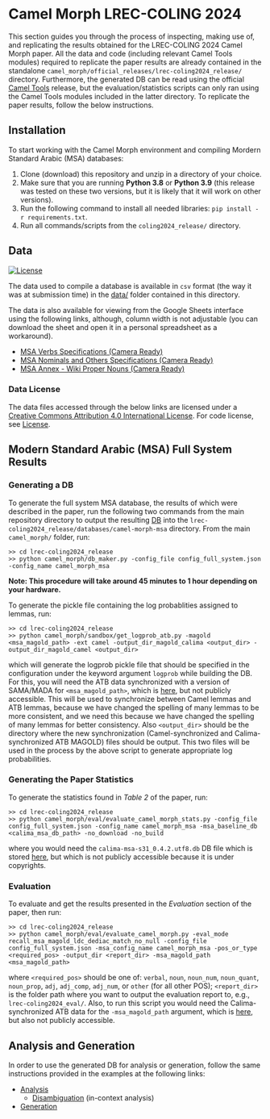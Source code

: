 # Camel Morph LREC-COLING 2024

This section guides you through the process of inspecting, making use of, and replicating the results obtained for the LREC-COLING 2024 Camel Morph paper. All the data and code (including relevant Camel Tools modules) required to replicate the paper results are already contained in the standalone `camel_morph/official_releases/lrec-coling2024_release/` directory. Furthermore, the generated DB can be read using the official [Camel Tools](https://github.com/CAMeL-Lab/camel_tools) release, but the evaluation/statistics scripts can only ran using the Camel Tools modules included in the latter directory. To replicate the paper results, follow the below instructions.

## Installation

To start working with the Camel Morph environment and compiling Mordern Standard Arabic (MSA) databases:

1. Clone (download) this repository and unzip in a directory of your choice.
2. Make sure that you are running **Python 3.8** or **Python 3.9** (this release was tested on these two versions, but it is likely that it will work on other versions).
3. Run the following command to install all needed libraries: `pip install -r requirements.txt`.
4. Run all commands/scripts from the `coling2024_release/` directory.

## Data

[![License](https://mirrors.creativecommons.org/presskit/buttons/80x15/svg/by.svg)](https://creativecommons.org/licenses/by/4.0/)

The data used to compile a database is available in `csv` format (the way it was at submission time) in the [data/](./data/) folder contained in this directory.

The data is also available for viewing from the Google Sheets interface using the following links, although, column width is not adjustable (you can download the sheet and open it in a personal spreadsheet as a workaround).

- [MSA Verbs Specifications (Camera Ready)](https://docs.google.com/spreadsheets/d/1V6TdCM6V5byu9HGCdmVY979MhQ2pyNQdO8XkRx3_n2M/edit#gid=210443809)
- [MSA Nominals and Others Specifications (Camera Ready)](https://docs.google.com/spreadsheets/d/1s3nocf4bAxOsXjcvSMulJr5N9Yq1yUWyy5M6XkJk2_s/edit#gid=898723826)
- [MSA Annex - Wiki Proper Nouns (Camera Ready)](https://docs.google.com/spreadsheets/d/1U_V8wNo5gHokTdxG5HaEaqcgjArgecRLiXEi5kMIlX4/edit#gid=1328530526)

### Data License

The data files accessed through the below links are licensed under a [Creative Commons Attribution 4.0 International License](https://creativecommons.org/licenses/by/4.0/). For code license, see [License](#license).

## Modern Standard Arabic (MSA) Full System Results

### Generating a DB

To generate the full system MSA database, the results of which were described in the paper, run the following two commands from the main repository directory to output the resulting [DB](./databases/camel-morph-msa/camel_morph_msa_v1.0.db) into the `lrec-coling2024_release/databases/camel-morph-msa` directory. From the main `camel_morph/` folder, run:

    >> cd lrec-coling2024_release
    >> python camel_morph/db_maker.py -config_file config_full_system.json -config_name camel_morph_msa 

**Note: This procedure will take around 45 minutes to 1 hour depending on your hardware.**

To generate the pickle file containing the log probablities assigned to lemmas, run:

    >> cd lrec-coling2024_release
    >> python camel_morph/sandbox/get_logprob_atb.py -magold <msa_magold_path> -ext camel -output_dir_magold_calima <output_dir> -output_dir_magold_camel <output_dir>

which will generate the logprob pickle file that should be specified in the configuration under the keyword argument `logprob` while building the DB. For this, you will need the ATB data synchronized with a version of SAMA/MADA for `<msa_magold_path>`, which is [here](https://drive.google.com/file/d/1Z8ZGB6Z6cQQoUQvj_2r8m1wWqd7BVWaL/view?usp=drive_link), but not publicly accessible. This will be used to synchronize between Camel lemmas and ATB lemmas, because we have changed the spelling of many lemmas to be more consistent, and we need this because we have changed the spelling of many lemmas for better consistency. Also `<output_dir>` should be the directory where the new synchronization (Camel-synchronized and Calima-synchronized ATB MAGOLD) files should be output. This two files will be used in the process by the above script to generate appropriate log probabilities.

### Generating the Paper Statistics

To generate the statistics found in *Table 2* of the paper, run:

    >> cd lrec-coling2024_release
    >> python camel_morph/eval/evaluate_camel_morph_stats.py -config_file config_full_system.json -config_name camel_morph_msa -msa_baseline_db <calima_msa_db_path> -no_download -no_build

where you would need the `calima-msa-s31_0.4.2.utf8.db` DB file which is stored [here](https://drive.google.com/file/d/1ggbUpaXJ_-jiGhmpGsMRpd9SwM0wZo17/view?usp=drive_link), but which is not publicly accessible because it is under copyrights.

### Evaluation

To evaluate and get the results presented in the *Evaluation* section of the paper, then run:

    >> cd lrec-coling2024_release
    >> python camel_morph/eval/evaluate_camel_morph.py -eval_mode recall_msa_magold_ldc_dediac_match_no_null -config_file config_full_system.json -msa_config_name camel_morph_msa -pos_or_type <required_pos> -output_dir <report_dir> -msa_magold_path <msa_magold_path>

where `<required_pos>` should be one of: `verbal`, `noun`, `noun_num`, `noun_quant`, `noun_prop`, `adj`, `adj_comp`, `adj_num`, or `other` (for all other POS); `<report_dir>` is the folder path where you want to output the evaluation report to, e.g., `lrec-coling2024_eval/`. Also, to run this script you would need the Calima-synchronized ATB data for the `-msa_magold_path` argument, which is [here](https://drive.google.com/file/d/1mVWONav2pxIdwBTJQaZovGpUqUIe3eBa/view?usp=drive_link), but also not publicly accessible.

## Analysis and Generation

In order to use the generated DB for analysis or generation, follow the same instructions provided in the examples at the following links:

- [Analysis](https://camel-tools.readthedocs.io/en/latest/api/morphology/analyzer.html)
  - [Disambiguation](https://camel-tools.readthedocs.io/en/latest/api/disambig/mle.html) (in-context analysis)
- [Generation](https://camel-tools.readthedocs.io/en/latest/api/morphology/generator.html)
